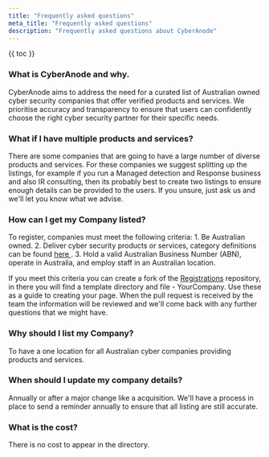 ```yaml
---
title: "Frequently asked questions"
meta_title: "Frequently asked questions"
description: "Frequently asked questions about CyberAnode"
---
```

{{ toc }}


### What is CyberAnode and why.
    
CyberAnode aims to address the need for a curated list of Australian owned cyber security companies that offer verified products and services. We prioritise accuracy and transparency to ensure that users can confidently choose the right cyber security partner for their specific needs.

### What if I have multiple products and services?
       
There are some companies that are going to have a large number of diverse products and services. For these companies we suggest splitting up the listings, for example if you run a Managed detection and Response business and also IR consulting, then its probably best to create two listings to ensure enough details can be provided to the users. If you unsure, just ask us and we'll let you know what we advise.

### How can I get my Company listed?
To register, companies must meet the following criteria:
    1. Be Australian owned.
    2. Deliver cyber security products or services, category definitions can be found <a href="https://github.com/CyberAnode/Registrations/blob/main/categories.md" target="_blank">here </a>.
    3. Hold a valid Australian Business Number (ABN), operate in Australia, and employ staff in an Australian location.

If you meet this criteria you can create a fork of the [Registrations](https://github.com/CyberAnode/Registrations) repository, in there you will find a template directory and file - YourCompany. Use these as a guide to creating your page. When the pull request is received by the team the information will be reviewed and we'll come back with any further questions that we might have.

### Why should I list my Company?
   
To have a one location for all Australian cyber companies providing products and services.

### When should I update my company details?

Annually or after a major change like a acquisition. 
We'll have a process in place to send a reminder annually to ensure that all listing are still accurate.

### What is the cost?
   
There is no cost to appear in the directory. 
